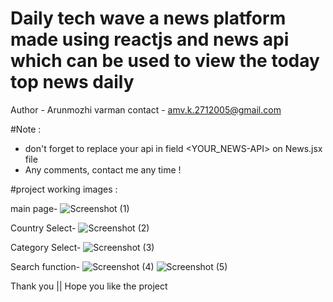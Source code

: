 <h1>Daily tech wave a news platform made using reactjs and news api which can be used to view the today top news daily</h1>
 
 Author - Arunmozhi varman
 contact - amv.k.2712005@gmail.com

#Note : 
 - don't forget to replace your api in field <YOUR_NEWS-API> on News.jsx file
 - Any comments, contact me any time ! 

#project working images :

main page-
![Screenshot (1)](https://github.com/AMV0027/reactjs-news_api/assets/129928410/44014060-7ff2-4269-815d-39c04c4ca839)

Country Select-
![Screenshot (2)](https://github.com/AMV0027/reactjs-news_api/assets/129928410/e90c95a0-2bb5-4b3f-8282-c280fffd8a29)

Category Select-
![Screenshot (3)](https://github.com/AMV0027/reactjs-news_api/assets/129928410/cbf11afb-2df7-4d29-94e0-0b9cdf9be75c)

Search function-
![Screenshot (4)](https://github.com/AMV0027/reactjs-news_api/assets/129928410/7fcfdf9e-9a0e-4a5c-b647-ed390bc310bf)
![Screenshot (5)](https://github.com/AMV0027/reactjs-news_api/assets/129928410/1801575a-27de-46f6-9ff6-cfd6a8363d3c)

Thank you || Hope you like the project




